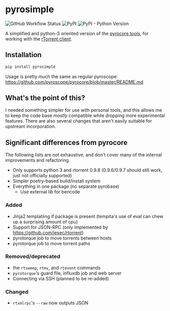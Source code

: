 # pyrosimple

![GitHub Workflow Status](https://img.shields.io/github/workflow/status/kannibalox/pyrosimple/Pylint)
![PyPI](https://img.shields.io/pypi/v/pyrosimple)
![PyPI -	Python Version](https://img.shields.io/pypi/pyversions/pyrosimple)

A simplified and python-3 oriented version of the [pyrocore tools](https://github.com/pyroscope/pyrocore), for working with the [rTorrent client](https://github.com/rakshasa/rtorrent).

## Installation

```bash
pip install pyrosimple
```

Usage is pretty much the same as regular pyroscope: https://github.com/pyroscope/pyrocore/blob/master/README.md

## What's the point of this?

I needed something simpler for use with personal tools, and this allows me to keep the code base *mostly* compatible while
dropping more experimental features. There are also several changes that aren't easily suitable for upstream incorporation.

## Significant differences from pyrocore

The following lists are not exhaustive, and don't cover many of the internal improvements and refactoring.

- Only supports python 3 and rtorrent 0.9.8 (0.9.6/0.9.7 should still work, just not officially supported)
- Simpler poetry-based build/install system
- Everything in one package (no separate pyrobase)
  - Use external lib for bencode

### Added
- Jinja2 templatiing if package is present (tempita's use of eval can chew up a surprising amount of cpu)
- Support for JSON-RPC (only implemented by https://github.com/jesec/rtorrent)
- pyrotorque job to move torrents between hosts
- pyrotorque job to move torrent paths

### Removed/deprecated
- the `rtsweep`, `rtmv`, and `rtevent` commands
- `pyrotorque`'s guard file, influxdb job and web server
- Connecting via SSH (planned to be re-added)

### Changed
- `rtxmlrpc`'s `--raw` now outputs JSON
